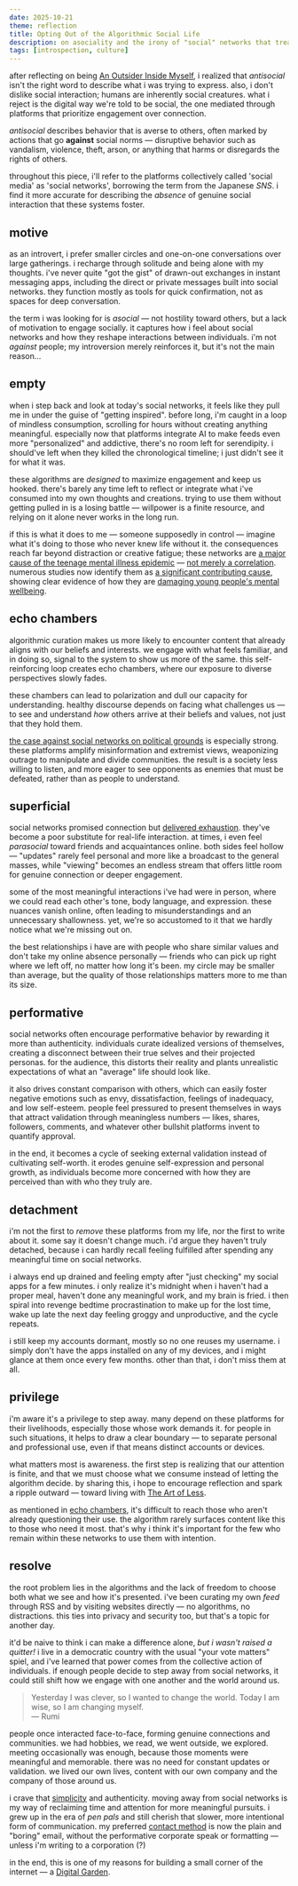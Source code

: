 ```yaml
---
date: 2025-10-21
theme: reflection
title: Opting Out of the Algorithmic Social Life
description: on asociality and the irony of "social" networks that treat their users as commodities rather than individuals.
tags: [introspection, culture]
---
```


after reflecting on being [An Outsider Inside Myself](/posts/fractured-memories), i realized that *antisocial* isn't the right word to describe what i was trying to express. also, i don't dislike social interaction; humans are inherently social creatures. what i reject is the digital way we're told to be social, the one mediated through platforms that prioritize engagement over connection.

*antisocial* describes behavior that is averse to others, often marked by actions that go **against** social norms — disruptive behavior such as vandalism, violence, theft, arson, or anything that harms or disregards the rights of others.

throughout this piece, i'll refer to the platforms collectively called 'social media' as 'social networks', borrowing the term from the Japanese *SNS*. i find it more accurate for describing the *absence* of genuine social interaction that these systems foster.

## motive

as an introvert, i prefer smaller circles and one-on-one conversations over large gatherings. i recharge through solitude and being alone with my thoughts. i've never quite "got the gist" of drawn-out exchanges in instant messaging apps, including the direct or private messages built into social networks. they function mostly as tools for quick confirmation, not as spaces for deep conversation.

the term i was looking for is *asocial* — not hostility toward others, but a lack of motivation to engage socially. it captures how i feel about social networks and how they reshape interactions between individuals. i'm not *against* people; my introversion merely reinforces it, but it's not the main reason...

## empty

when i step back and look at today's social networks, it feels like they pull me in under the guise of "getting inspired". before long, i'm caught in a loop of mindless consumption, scrolling for hours without creating anything meaningful. especially now that platforms integrate AI to make feeds even more "personalized" and addictive, there's no room left for serendipity. i should've left when they killed the chronological timeline; i just didn't see it for what it was.

these algorithms are *designed* to maximize engagement and keep us hooked. there's barely any time left to reflect or integrate what i've consumed into my own thoughts and creations. trying to use them without getting pulled in is a losing battle — willpower is a finite resource, and relying on it alone never works in the long run.

if this is what it does to me — someone supposedly in control — imagine what it's doing to those who never knew life without it. the consequences reach far beyond distraction or creative fatigue; these networks are [a major cause of the teenage mental illness epidemic](https://www.afterbabel.com/p/phone-based-childhood-cause-epidemic) — [not merely a correlation](https://www.afterbabel.com/p/social-media-mental-illness-epidemic). numerous studies now identify them as [a significant contributing cause](https://www.judiciary.senate.gov/imo/media/doc/Haidt%20Testimony.pdf), showing clear evidence of how they are [damaging young people's mental wellbeing](https://www.bbc.com/news/technology-55826238).

## echo chambers

algorithmic curation makes us more likely to encounter content that already aligns with our beliefs and interests. we engage with what feels familiar, and in doing so, signal to the system to show us more of the same. this self-reinforcing loop creates echo chambers, where our exposure to diverse perspectives slowly fades.

these chambers can lead to polarization and dull our capacity for understanding. healthy discourse depends on facing what challenges us — to see and understand *how* others arrive at their beliefs and values, not just that they hold them.

[the case against social networks on political grounds](https://arachnemag.substack.com/p/the-case-against-social-media-is) is especially strong. these platforms amplify misinformation and extremist views, weaponizing outrage to manipulate and divide communities. the result is a society less willing to listen, and more eager to see opponents as enemies that must be defeated, rather than as people to understand.

## superficial

social networks promised connection but [delivered exhaustion](https://www.noemamag.com/the-last-days-of-social-media/). they've become a poor substitute for real-life interaction. at times, i even feel *parasocial* toward friends and acquaintances online. both sides feel hollow — "updates" rarely feel personal and more like a broadcast to the general masses, while "viewing" becomes an endless stream that offers little room for genuine connection or deeper engagement.

some of the most meaningful interactions i've had were in person, where we could read each other's tone, body language, and expression. these nuances vanish online, often leading to misunderstandings and an unnecessary shallowness. yet, we're so accustomed to it that we hardly notice what we're missing out on.

the best relationships i have are with people who share similar values and don't take my online absence personally — friends who can pick up right where we left off, no matter how long it's been. my circle may be smaller than average, but the quality of those relationships matters more to me than its size.

## performative

social networks often encourage performative behavior by rewarding it more than authenticity. individuals curate idealized versions of themselves, creating a disconnect between their true selves and their projected personas. for the audience, this distorts their reality and plants unrealistic expectations of what an "average" life should look like.

it also drives constant comparison with others, which can easily foster negative emotions such as envy, dissatisfaction, feelings of inadequacy, and low self-esteem. people feel pressured to present themselves in ways that attract validation through meaningless numbers — likes, shares, followers, comments, and whatever other bullshit platforms invent to quantify approval.

in the end, it becomes a cycle of seeking external validation instead of cultivating self-worth. it erodes genuine self-expression and personal growth, as individuals become more concerned with how they are perceived than with who they truly are.

## detachment

i'm not the first to *remove* these platforms from my life, nor the first to write about it. some say it doesn't change much. i'd argue they haven't truly detached, because i can hardly recall feeling fulfilled after spending any meaningful time on social networks.

i always end up drained and feeling empty after "just checking" my social apps for a few minutes. i only realize it's midnight when i haven't had a proper meal, haven't done any meaningful work, and my brain is fried. i then spiral into revenge bedtime procrastination to make up for the lost time, wake up late the next day feeling groggy and unproductive, and the cycle repeats.

i still keep my accounts dormant, mostly so no one reuses my username. i simply don't have the apps installed on any of my devices, and i might glance at them once every few months. other than that, i don't miss them at all.

## privilege

i'm aware it's a privilege to step away. many depend on these platforms for their livelihoods, especially those whose work demands it. for people in such situations, it helps to draw a clear boundary — to separate personal and professional use, even if that means distinct accounts or devices.

what matters most is awareness. the first step is realizing that our attention is finite, and that we must choose what we consume instead of letting the algorithm decide. by sharing this, i hope to encourage reflection and spark a ripple outward — toward living with [The Art of Less](/posts/art-of-less).

as mentioned in [echo chambers](#echo-chambers), it's difficult to reach those who aren't already questioning their use. the algorithm rarely surfaces content like this to those who need it most. that's why i think it's important for the few who remain within these networks to use them with intention.

## resolve

the root problem lies in the algorithms and the lack of freedom to choose both what we see and how it's presented. i've been curating my own *feed* through RSS and by visiting websites directly — no algorithms, no distractions. this ties into privacy and security too, but that's a topic for another day.

it'd be naive to think i can make a difference alone, *but i wasn't raised a quitter!* i live in a democratic country with the usual "your vote matters" spiel, and i've learned that power comes from the collective action of individuals. if enough people decide to step away from social networks, it could still shift how we engage with one another and the world around us.

> Yesterday I was clever, so I wanted to change the world. Today I am wise, so I am changing myself. \
> — Rumi

people once interacted face-to-face, forming genuine connections and communities. we had hobbies, we read, we went outside, we explored. meeting occasionally was enough, because those moments were meaningful and memorable. there was no need for constant updates or validation. we lived our own lives, content with our own company and the company of those around us.

i crave that [simplicity](/posts/simplicity) and authenticity. moving away from social networks is my way of reclaiming time and attention for more meaningful pursuits. i grew up in the era of *pen pals* and still cherish that slower, more intentional form of communication. my preferred [contact method](/about#elsewhere) is now the plain and "boring" email, without the performative corporate speak or formatting — unless i'm writing to a corporation (?)

in the end, this is one of my reasons for building a small corner of the internet — a [Digital Garden](/posts/digital-garden). <!-- as for everything else, well, [Leave Me Alone](/posts/leave-me-alone). -->

